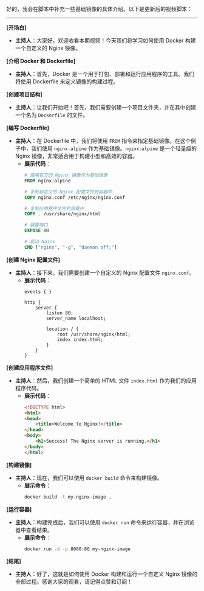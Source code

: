 好的，我会在脚本中补充一些基础镜像的具体介绍。以下是更新后的视频脚本：

---

**[开场白]**
- **主持人**：大家好，欢迎收看本期视频！今天我们将学习如何使用 Docker 构建一个自定义的 Nginx 镜像。

**[介绍 Docker 和 Dockerfile]**
- **主持人**：首先，Docker 是一个用于打包、部署和运行应用程序的工具。我们将使用 Dockerfile 来定义镜像的构建过程。

**[创建项目结构]**
- **主持人**：让我们开始吧！首先，我们需要创建一个项目文件夹，并在其中创建一个名为 `Dockerfile` 的文件。

**[编写 Dockerfile]**
- **主持人**：在 Dockerfile 中，我们将使用 `FROM` 指令来指定基础镜像。在这个例子中，我们使用 `nginx:alpine` 作为基础镜像。`nginx:alpine` 是一个轻量级的 Nginx 镜像，非常适合用于构建小型和高效的容器。
  - **展示代码**：
    ```Dockerfile
    # 使用官方的 Nginx 镜像作为基础镜像
    FROM nginx:alpine

    # 复制自定义的 Nginx 配置文件到容器中
    COPY nginx.conf /etc/nginx/nginx.conf

    # 复制应用程序文件到容器中
    COPY . /usr/share/nginx/html

    # 暴露端口
    EXPOSE 80

    # 启动 Nginx
    CMD ["nginx", "-g", "daemon off;"]
    ```

**[创建 Nginx 配置文件]**
- **主持人**：接下来，我们需要创建一个自定义的 Nginx 配置文件 `nginx.conf`。
  - **展示代码**：
    ```nginx
    events { }

    http {
        server {
            listen 80;
            server_name localhost;

            location / {
                root /usr/share/nginx/html;
                index index.html;
            }
        }
    }
    ```

**[创建应用程序文件]**
- **主持人**：然后，我们创建一个简单的 HTML 文件 `index.html` 作为我们的应用程序代码。
  - **展示代码**：
    ```html
    <!DOCTYPE html>
    <html>
    <head>
        <title>Welcome to Nginx!</title>
    </head>
    <body>
        <h1>Success! The Nginx server is running.</h1>
    </body>
    </html>
    ```

**[构建镜像]**
- **主持人**：现在，我们可以使用 `docker build` 命令来构建镜像。
  - **展示命令**：
    ```bash
    docker build -t my-nginx-image .
    ```

**[运行容器]**
- **主持人**：构建完成后，我们可以使用 `docker run` 命令来运行容器，并在浏览器中查看结果。
  - **展示命令**：
    ```bash
    docker run -d -p 8080:80 my-nginx-image
    ```

**[结尾]**
- **主持人**：好了，这就是如何使用 Docker 构建和运行一个自定义 Nginx 镜像的全部过程。感谢大家的观看，请记得点赞和订阅！

